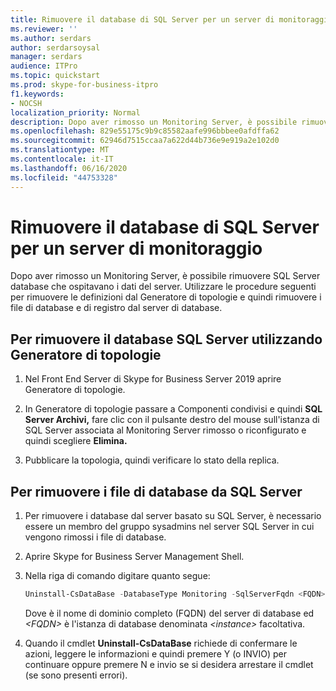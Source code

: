 ```yaml
---
title: Rimuovere il database di SQL Server per un server di monitoraggio
ms.reviewer: ''
ms.author: serdars
author: serdarsoysal
manager: serdars
audience: ITPro
ms.topic: quickstart
ms.prod: skype-for-business-itpro
f1.keywords:
- NOCSH
localization_priority: Normal
description: Dopo aver rimosso un Monitoring Server, è possibile rimuovere SQL Server database che ospitavano i dati del server. Utilizzare le procedure seguenti per rimuovere le definizioni dal Generatore di topologie e quindi rimuovere i file di database e di registro dal server di database.
ms.openlocfilehash: 829e55175c9b9c85582aafe996bbbee0afdffa62
ms.sourcegitcommit: 62946d7515ccaa7a622d44b736e9e919a2e102d0
ms.translationtype: MT
ms.contentlocale: it-IT
ms.lasthandoff: 06/16/2020
ms.locfileid: "44753328"
---
```

# <a name="remove-the-sql-server-database-for-a-monitoring-server"></a>Rimuovere il database di SQL Server per un server di monitoraggio

Dopo aver rimosso un Monitoring Server, è possibile rimuovere SQL Server database che ospitavano i dati del server. Utilizzare le procedure seguenti per rimuovere le definizioni dal Generatore di topologie e quindi rimuovere i file di database e di registro dal server di database.
  
## <a name="to-remove-the-sql-server-database-using-topology-builder"></a>Per rimuovere il database SQL Server utilizzando Generatore di topologie

1. Nel Front End Server di Skype for Business Server 2019 aprire Generatore di topologie.
    
2. In Generatore di topologie  passare a Componenti condivisi e quindi **SQL Server Archivi,** fare clic con il pulsante destro del mouse sull'istanza di SQL Server associata al Monitoring Server rimosso o riconfigurato e quindi scegliere **Elimina.**
    
3. Pubblicare la topologia, quindi verificare lo stato della replica.
    
## <a name="to-remove-the-database-files-from-the-sql-server"></a>Per rimuovere i file di database da SQL Server

1. Per rimuovere i database dal server basato su SQL Server, è necessario essere un membro del gruppo sysadmins nel server SQL Server in cui vengono rimossi i file di database.
    
2. Aprire Skype for Business Server Management Shell.
    
3. Nella riga di comando digitare quanto segue:
    
   ```PowerShell
   Uninstall-CsDataBase -DatabaseType Monitoring -SqlServerFqdn <FQDN> [-SqlInstanceName <instance>]
   ```

    Dove è il nome di dominio completo (FQDN) del server di database ed  _\<FQDN\>_ è l'istanza di database denominata  _\<instance\>_ facoltativa. 
    
4. Quando il cmdlet **Uninstall-CsDataBase** richiede di confermare le azioni, leggere le informazioni e quindi premere Y (o INVIO) per continuare oppure premere N e invio se si desidera arrestare il cmdlet (se sono presenti errori). 
    

